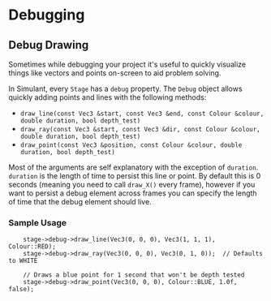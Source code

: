 # Debugging

## Debug Drawing

Sometimes while debugging your project it's useful to quickly visualize things like vectors and points on-screen to aid problem solving.

In Simulant, every `Stage` has a `debug` property. The `Debug` object allows quickly adding points and lines with the following methods:

 - `draw_line(const Vec3 &start, const Vec3 &end, const Colour &colour, double duration, bool depth_test)`
 - `draw_ray(const Vec3 &start, const Vec3 &dir, const Colour &colour, double duration, bool depth_test)`
 - `draw_point(const Vec3 &position, const Colour &colour, double duration, bool depth_test)`

Most of the arguments are self explanatory with the exception of `duration`. `duration` is the length of time to persist this line or point. By default this is 0 seconds (meaning you need to call `draw_X()` every frame), however if you want to persist a debug element across frames you can specify the length of time that the debug element should live.

### Sample Usage

```
    stage->debug->draw_line(Vec3(0, 0, 0), Vec3(1, 1, 1), Colour::RED);
    stage->debug->draw_ray(Vec3(0, 0, 0), Vec3(0, 1, 0));  // Defaults to WHITE

    // Draws a blue point for 1 second that won't be depth tested
    stage->debug->draw_point(Vec3(0, 0, 0), Colour::BLUE, 1.0f, false);
```
